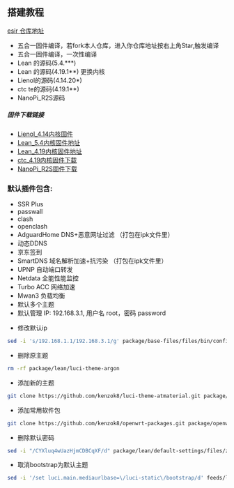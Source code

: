 ﻿## 搭建教程

[esir 仓库地址](https://github.com/esirplayground/AutoBuild-OpenWrt.git)

*   五合一固件编译，若fork本人仓库，进入你仓库地址按右上角Star,触发编译
*   五合一固件编译，一次性编译
*   Lean  的源码(5.4.***)
*   Lean  的源码(4.19.1**) 更换内核
*   Lienol的源码(4.14.20*) 
*   ctc te的源码(4.19.1**)
*   NanoPi_R2S源码
##### 固件下载链接

- [Lienol_4.14内核固件](https://github.com/kenzok8/LEDE-x86_64/actions?query=workflow%3ALienol_x86_64)
- [Lean_5.4内核固件地址](https://github.com/kenzok8/LEDE-x86_64/actions?query=workflow%3ALean_5.4.7.%2A)
- [Lean_4.19内核固件地址](https://github.com/kenzok8/LEDE-x86_64/actions?query=workflow%3ALean_x86_64)
- [ctc_4.19内核固件下载](https://github.com/kenzok8/LEDE-x86_64/actions?query=workflow%3Actc_x86_64)
- [NanoPi_R2S固件下载](https://github.com/kenzok8/LEDE-x86_64/actions?query=workflow%3ANanoPi_R2S)

### 默认插件包含:

+ SSR Plus 
+ passwall
+ clash
+ openclash
+ AdguardHome DNS+恶意网址过滤 （打包在ipk文件里）
+ 动态DDNS
+ 京东签到
+ SmartDNS 域名解析加速+抗污染 （打包在ipk文件里）
+ UPNP 自动端口转发
+ Netdata 全能性能监控
+ Turbo ACC 网络加速
+ Mwan3 负载均衡
+ 默认多个主题
+ 默认管理 IP: 192.168.3.1, 用户名 root，密码 password

* 修改默认ip

```bash
sed -i 's/192.168.1.1/192.168.3.1/g' package/base-files/files/bin/config_generate
```
* 删除原主题	
```bash
rm -rf package/lean/luci-theme-argon
```

* 添加新的主题
```bash
git clone https://github.com/kenzok8/luci-theme-atmaterial.git package/lean/luci-theme-atmaterial
```
* 添加常用软件包
```bash
git clone https://github.com/kenzok8/openwrt-packages.git package/openwrt-packages
```
* 删除默认密码
```bash
sed -i "/CYXluq4wUazHjmCDBCqXF/d" package/lean/default-settings/files/zzz-default-settings
```

* 取消bootstrap为默认主题	
```bash
sed -i '/set luci.main.mediaurlbase=\/luci-static\/bootstrap/d' feeds/luci/themes/luci-theme-bootstrap/root/etc/uci-defaults/30_luci-theme-bootstrap
```


